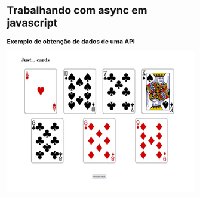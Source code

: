 # Trabalhando com async em javascript

### Exemplo de obtenção de dados de uma API

![print.jpg](./print.jpg)